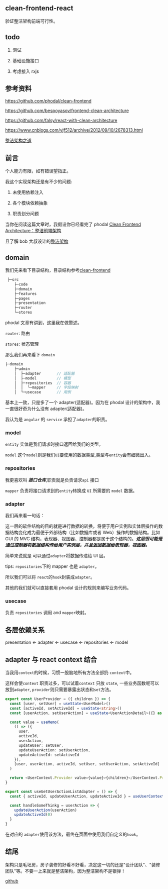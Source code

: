 ## clean-frontend-react

验证整洁架构前端可行性。

## todo

1. 测试

2. 基础设施接口

3. 考虑接入 rxjs

## 参考资料

https://github.com/phodal/clean-frontend

https://github.com/bespoyasov/frontend-clean-architecture

https://github.com/falsy/react-with-clean-architecture

https://www.cnblogs.com/yjf512/archive/2012/09/10/2678313.html

[整洁架构之道](https://book.douban.com/subject/30333919/)

## 前言

个人能力有限，如有错误望指正。

我这个实现架构还是有不少的问题:

1. 未使用依赖注入

2. 各个模块依赖抽象

3. 职责划分问题

当你在阅读这篇文章时，我假设你已经看完了 phodal [Clean Frontend Architecture：整洁前端架构](https://github.com/phodal/clean-frontend)

且了解 bob 大叔设计的[整洁架构](https://blog.cleancoder.com/uncle-bob/2012/08/13/the-clean-architecture.html)

## domain

我们先来看下目录结构，目录结构参考[clean-frontend](https://github.com/phodal/clean-frontend)

```js
 ├─src
    ├─code
    ├─domain
    ├─features
    ├─pages
    ├─presentation
    ├─router
    └─stores
```

phodal 文章有讲到，这里我在做赘述。

`router`: 路由

`stores`: 状态管理

那么我们再来看下 `domain`

```js
├─domain
    ├─admin
    │  ├─adapter       // 适配器
    │  ├─model         // 模型
    │  ├─repositories  // 容器
    │  │  └─mapper     // 字段映射
    │  └─usecase       // 用例
```

基本上一致，只是多了一个 adapter(适配器)。因为在 phodal 设计的架构中，我一直很好奇为什么没有 adapter(适配器)。

我认为是 `angular` 的 `service` 承担了`adapter`的职责。

### model

`entity` 实体是我们请求时接口返回给我们的类型。

`model` 这个`model`则是我们`UI`要使用的数据类型,类型与`entity`会有细微出入。

### repositories

我更喜欢叫 **_接口仓库_**,职责就是负责请求`api` 接口

`mapper` 负责将接口请求到的`entity`转换成 `UI` 所需要的 `model` 数据。

### adapter

我们再来看一句话：

这一层的软件结构的目的就是进行数据的转换，将便于用户实例和实体层操作的数据结构变化成为最便于外部结构（比如数据库或者 Web）操作的数据结构。比如 GUI 的 MVC 结构，表现器、视图器、控制器都是属于这个结构的。**_这层很可能是通过控制器将数据结构传给用户实例层，并且返回数据给表现器，视图器。_**

简单来说就是 可以通过`adapter`将数据传递给 UI 层。

tips: `repositories`下的 mapper 也是 `adapter`。

所以我们可以将 `react`的`hook`封装成`adapter`。

其他的我们就可以直接套用 phodal 设计的规则来编写业务代码。

### usecase

负责 `repositories` 调用 and `mapper`映射。

## 各层依赖关系

presentation <- adapter <- usecase <- repositories <- model

## adapter 与 react context 结合

当我用`context`的时候，习惯一股脑地所有方法全部扔 `context`中。

这样会使`context` 职责过多，可以试着`context` 只放 `state`, 一些业务函数呢可以放到`adapter`, `provider`则只需要暴露出状态和`set`方法。

```ts
export const UserProvider = ({ children }) => {
  const [user, setUser] = useState<UserModel>()
  const [activeId, setActiveId] = useState<string>()
  const [userAction, setUserAction] = useState<UserActionDetail>({} as UserActionDetail)

  const value = useMemo(
    () => ({
      user,
      activeId,
      userAction,
      updateUser: setUser,
      updateUserAction: setUserAction,
      updateActiveId: setActiveId
    }),
    [user, userAction, activeId, setUser, setUserAction, setActiveId]
  )

  return <UserContext.Provider value={value}>{children}</UserContext.Provider>
}
```

```ts
export const useGetUserActionListAdapter = () => {
  const { activeId, updateUserAction, updateActiveId } = useUserContext()

  const handleSomeThinkg = userAction => {
    updateUserAction(userAction)
    updateActiveId(0)
  }
}
```

在对应的 `adapter`使用该方法，最终在页面中使用我们自定义的`hook`。

## 结尾

架构只是毛坯房，房子装修的好看不好看，决定这一切的还是"设计团队"、"装修团队"等。不要一上来就是整洁架构，因为整洁架构不是银弹！

[github](https://github.com/martin-yin/clean-frontend-react)
